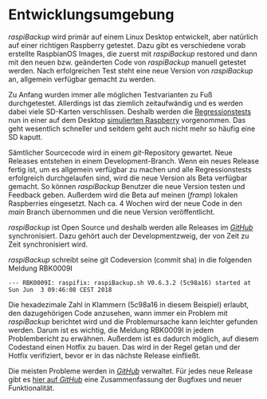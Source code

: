 # Entwicklungsumgebung

*raspiBackup* wird primär auf einem Linux Desktop entwickelt, aber
natürlich auf einer richtigen Raspberry getestet. Dazu gibt es verschiedene
vorab erstellte RaspbianOS Images, die zuerst mit *raspiBackup* restored
und dann mit den neuen bzw. geänderten Code von *raspiBackup*
manuell getestet werden. Nach erfolgreichen Test steht eine neue Version von
*raspiBackup* an, allgemein verfügbar gemacht zu werden.

Zu Anfang wurden immer alle möglichen Testvarianten zu Fuß durchgetestet.
Allerdings ist das ziemlich zeitaufwändig und es werden dabei viele SD-Karten
verschlissen. Deshalb werden die [Regressionstests](regressiontests-executed.md) nun in einer auf dem Desktop
[simulierten Raspberry](https://www.linux-tips-and-tricks.de/de/raspberryd/22-wie-kann-man-raspberry-pi-unter-kvm-emulieren) vorgenommen. Das geht wesentlich schneller und seitdem
geht auch nicht mehr so häufig eine SD kaputt.

Sämtlicher Sourcecode wird in einem *git*-Repository gewartet. Neue
Releases entstehen in einem Development-Branch. Wenn ein neues Release fertig
ist, um es allgemein verfügbar zu machen und alle Regressionstests erfolgreich
durchgelaufen sind, wird die neue Version als Beta verfügbar gemacht.
So  können *raspiBackup* Benutzer die neue Version testen und Feedback geben.
Außerdem wird die Beta auf meinen (*framp*) lokalen Raspberries eingesetzt.
Nach ca. 4 Wochen wird der neue Code in den *main* Branch übernommen und die neue Version
veröffentlicht.

*raspiBackup* ist Open Source und deshalb werden alle Releases im [*GitHub*](https://github.com/framps/raspiBackup) synchronisiert.
Dazu gehört auch der Developmentzweig, der von Zeit zu Zeit synchronisiert wird.

*raspiBackup* schreibt seine git Codeversion (commit sha) in die folgenden Meldung RBK0009I

```
--- RBK0009I: raspifix: raspiBackup.sh V0.6.3.2 (5c98a16) started at Sun Jun  3 09:46:08 CEST 2018
```

Die hexadezimale Zahl in Klammern (5c98a16 in diesem Beispiel) erlaubt, den
dazugehörigen Code anzusehen, wann immer ein Problem mit *raspiBackup* berichtet
wird und die Problemursache kann leichter gefunden werden. Darum ist es wichtig,
die Meldung RBK0009I in jedem Problembericht zu erwähnen.
Außerdem ist es dadurch möglich, auf diesem Codestand einen Hotfix zu bauen.
Das wird in der Regel getan und der Hotfix verifiziert, bevor er in das nächste Release
einfließt.

Die meisten Probleme werden in [*GitHub*](https://github.com/framps/raspiBackup/issues) verwaltet. Für jedes neue Release gibt
es [hier auf *GitHub*](https://github.com/framps/raspiBackup/releases) eine Zusammenfassung der Bugfixes und neuer Funktionalität.


[.status]: translated
[.source]: https://www.linux-tips-and-tricks.de/de/raspibackupcategoried/516-raspibackup-entwicklungsumgebung
[.source]: https://www.linux-tips-and-tricks.de/en/raspibackupcategorye/517-raspibackup-developmentenvironment
